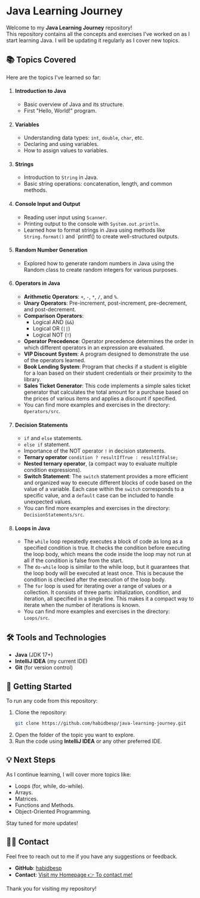 # Java Learning Journey

Welcome to my **Java Learning Journey** repository!  
This repository contains all the concepts and exercises I've worked on as I start learning Java. I will be updating it regularly as I cover new topics.

## 📚 Topics Covered

Here are the topics I've learned so far:

1. #### Introduction to Java
   - Basic overview of Java and its structure.
   - First "Hello, World!" program.

2. #### Variables
   - Understanding data types: `int`, `double`, `char`, etc.
   - Declaring and using variables.
   - How to assign values to variables.

3. #### Strings
   - Introduction to `String` in Java.
   - Basic string operations: concatenation, length, and common methods.

4. #### Console Input and Output
   - Reading user input using `Scanner`.
   - Printing output to the console with `System.out.println`.
   - Learned how to format strings in Java using methods like `String.format()` and `printf() to create well-structured outputs.

5. #### Random Number Generation
   - Explored how to generate random numbers in Java using the Random class to create random integers for various purposes.

6. #### Operators in Java
   - **Arithmetic Operators**: `+`, `-`, `*`, `/`, and `%`.
   - **Unary Operators**: Pre-increment, post-increment, pre-decrement, and post-decrement.
   - **Comparison Operators**:
      - Logical AND (`&&`)
      - Logical OR (`||`)
      - Logical NOT (`!`)
   - **Operator Precedence**: Operator precedence determines the order in which different operators in an expression are evaluated.
   - **VIP Discount System**: A program designed to demonstrate the use of the operators learned.
   - **Book Lending System**: Program that checks if a student is eligible for a loan based on their student credentials or their proximity to the library.
   - **Sales Ticket Generator**: This code implements a simple sales ticket generator that calculates the total amount for a purchase based on the prices of various items and applies a discount if specified.
   - You can find more examples and exercises in the directory: `Operators/src`.

7. #### Decision Statements
   - `if` and `else` statements.
   - `else if` statement. 
   - Importance of the NOT operator `!` in decision statements.
   - **Ternary operator** `condition ? resultIfTrue : resultIfFalse;`
   - **Nested ternary operator**, (a compact way to evaluate multiple condition expressions).
   - **Switch Statement**: The `switch` statement provides a more efficient and organized way to execute different blocks of code based on the value of a variable. Each case within the `switch` corresponds to a specific value, and a `default` case can be included to handle unexpected values.
   - You can find more examples and exercises in the directory: `DecisionStatements/src`.

8. #### Loops in Java
   - The `while` loop repeatedly executes a block of code as long as a specified condition is true. It checks the condition before executing the loop body, which means the code inside the loop may not run at all if the condition is false from the start.
   - The `do-while` loop is similar to the while loop, but it guarantees that the loop body will be executed at least once. This is because the condition is checked after the execution of the loop body.
   - The `for` loop is used for iterating over a range of values or a collection. It consists of three parts: initialization, condition, and iteration, all specified in a single line. This makes it a compact way to iterate when the number of iterations is known.
   - You can find more examples and exercises in the directory: `Loops/src`.


## 🛠 Tools and Technologies

- **Java** (JDK 17+)
- **IntelliJ IDEA** (my current IDE)
- **Git** (for version control)

## 🚀 Getting Started

To run any code from this repository:

1. Clone the repository:
    ```bash
    git clone https://github.com/habidbesp/java-learning-journey.git
    ```
2. Open the folder of the topic you want to explore.
3. Run the code using **IntelliJ IDEA** or any other preferred IDE.

## 💡 Next Steps

As I continue learning, I will cover more topics like:
- Loops (for, while, do-while).
- Arrays.
- Matrices.
- Functions and Methods.
- Object-Oriented Programming.

Stay tuned for more updates!

## 🙋‍♂️ Contact

Feel free to reach out to me if you have any suggestions or feedback.

- **GitHub**: [habidbesp](https://github.com/habidbesp)
- **Contact**: [Visit my Homepage 👉 To contact me!](https://habid-badillo.vercel.app/contact)

Thank you for visiting my repository!
